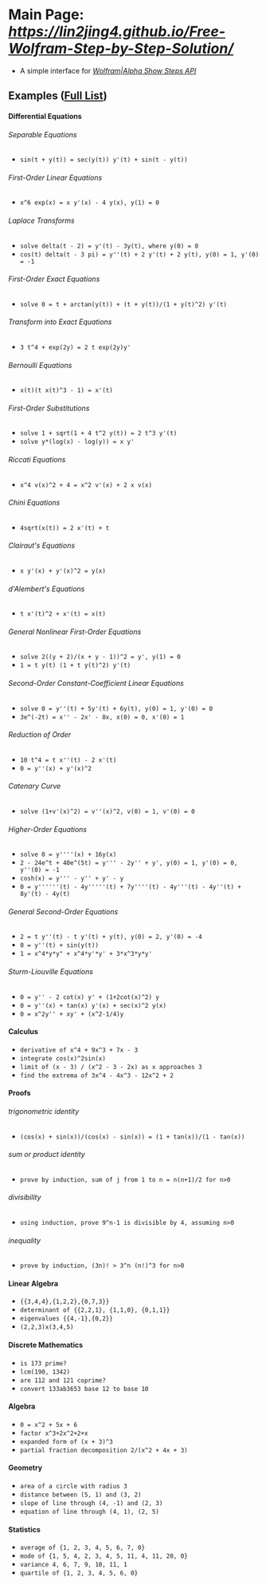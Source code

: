 # Main Page: *https://lin2jing4.github.io/Free-Wolfram-Step-by-Step-Solution/*
- A simple interface for [*Wolfram|Alpha Show Steps API*](https://products.wolframalpha.com/show-steps-api/documentation/)

## Examples ([Full List](https://www.wolframalpha.com/examples/pro-features/step-by-step-solutions/))

#### Differential Equations
###### Separable Equations
- `sin(t + y(t)) = sec(y(t)) y'(t) + sin(t - y(t))`
###### First-Order Linear Equations
- `x^6 exp(x) = x y'(x) - 4 y(x), y(1) = 0`
###### Laplace Transforms
- `solve delta(t - 2) = y'(t) - 3y(t), where y(0) = 0`
- `cos(t) delta(t - 3 pi) = y''(t) + 2 y'(t) + 2 y(t), y(0) = 1, y'(0) = -1`
###### First-Order Exact Equations
- `solve 0 = t + arctan(y(t)) + (t + y(t))/(1 + y(t)^2) y'(t)`
###### Transform into Exact Equations
- `3 t^4 + exp(2y) = 2 t exp(2y)y'`
###### Bernoulli Equations
- `x(t)(t x(t)^3 - 1) = x'(t)`
###### First-Order Substitutions
- `solve 1 + sqrt(1 + 4 t^2 y(t)) = 2 t^3 y'(t)`
- `solve y*(log(x) - log(y)) = x y'`
###### Riccati Equations
- `x^4 v(x)^2 + 4 = x^2 v'(x) + 2 x v(x)`
###### Chini Equations
- `4sqrt(x(t)) = 2 x'(t) + t`
###### Clairaut's Equations
- `x y'(x) + y'(x)^2 = y(x)`
###### d'Alembert's Equations
- `t x'(t)^2 + x'(t) = x(t)`
###### General Nonlinear First-Order Equations
- `solve 2((y + 2)/(x + y - 1))^2 = y', y(1) = 0`
- `1 = t y(t) (1 + t y(t)^2) y'(t)`
###### Second-Order Constant-Coefficient Linear Equations
- `solve 0 = y''(t) + 5y'(t) + 6y(t), y(0) = 1, y'(0) = 0`
- `3e^(-2t) = x'' - 2x' - 8x, x(0) = 0, x'(0) = 1`
###### Reduction of Order
- `10 t^4 = t x''(t) - 2 x'(t)`
- `0 = y''(x) + y'(x)^2`
###### Catenary Curve
- `solve (1+v'(x)^2) = v''(x)^2, v(0) = 1, v'(0) = 0`
###### Higher-Order Equations
- `solve 0 = y''''(x) + 16y(x)`
- `2 - 24e^t + 40e^(5t) = y''' - 2y'' + y', y(0) = 1, y'(0) = 0, y''(0) = -1`
- `cosh(x) = y''' - y'' + y' - y`
- `0 = y''''''(t) - 4y'''''(t) + 7y''''(t) - 4y'''(t) - 4y''(t) + 8y'(t) - 4y(t)`
###### General Second-Order Equations
- `2 = t y''(t) - t y'(t) + y(t), y(0) = 2, y'(0) = -4`
- `0 = y''(t) + sin(y(t))`
- `1 = x^4*y*y" + x^4*y'*y' + 3*x^3*y*y'`
###### Sturm-Liouville Equations
- `0 = y'' - 2 cot(x) y' + (1+2cot(x)^2) y`
- `0 = y''(x) + tan(x) y'(x) + sec(x)^2 y(x)`
- `0 = x^2y'' + xy' + (x^2-1/4)y`

#### Calculus
- `derivative of x^4 + 9x^3 + 7x - 3`
- `integrate cos(x)^2sin(x)`
- `limit of (x - 3) / (x^2 - 3 - 2x) as x approaches 3`
- `find the extrema of 3x^4 - 4x^3 - 12x^2 + 2`

#### Proofs
###### trigonometric identity
- `(cos(x) + sin(x))/(cos(x) - sin(x)) = (1 + tan(x))/(1 - tan(x))`
###### sum or product identity
- `prove by induction, sum of j from 1 to n = n(n+1)/2 for n>0`
###### divisibility
- `using induction, prove 9^n-1 is divisible by 4, assuming n>0`
###### inequality
- `prove by induction, (3n)! > 3^n (n!)^3 for n>0`

#### Linear Algebra
- `{{3,4,4},{1,2,2},{0,7,3}}`
- `determinant of {{2,2,1}, {1,1,0}, {0,1,1}}`
- `eigenvalues {{4,-1},{0,2}}`
- `(2,2,3)x(3,4,5)`

#### Discrete Mathematics
- `is 173 prime?`
- `lcm(190, 1342)`
- `are 112 and 121 coprime?`
- `convert 133ab3653 base 12 to base 10`

#### Algebra
- `0 = x^2 + 5x + 6`
- `factor x^3+2x^2+2+x`
- `expanded form of (x + 3)^3`
- `partial fraction decomposition 2/(x^2 + 4x + 3)`

#### Geometry
- `area of a circle with radius 3`
- `distance between (5, 1) and (3, 2)`
- `slope of line through (4, -1) and (2, 3)`
- `equation of line through (4, 1), (2, 5)`

#### Statistics
- `average of {1, 2, 3, 4, 5, 6, 7, 0}`
- `mode of {1, 5, 4, 2, 3, 4, 5, 11, 4, 11, 20, 0}`
- `variance 4, 6, 7, 9, 10, 11, 1`
- `quartile of {1, 2, 3, 4, 5, 6, 0}`
